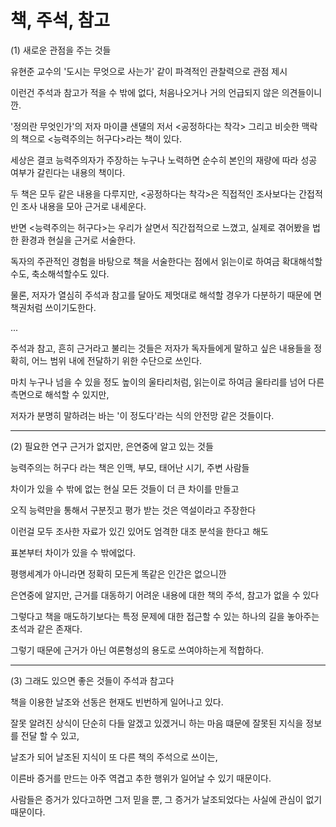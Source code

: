 # 책, 주석, 참고

(1) 새로운 관점을 주는 것들

유현준 교수의 '도시는 무엇으로 사는가' 같이 파격적인 관찰력으로 관점 제시

이런건 주석과 참고가 적을 수 밖에 없다, 처음나오거나 거의 언급되지 않은 의견들이니깐.

'정의란 무엇인가'의 저자 마이클 샌댈의 저서 <공정하다는 착각> 그리고 비슷한 맥락의 책으로 <능력주의는 허구다>라는 책이 있다.

세상은 결코 능력주의자가 주장하는 누구나 노력하면 순수히 본인의 재량에 따라 성공 여부가 갈린다는 내용의 책이다.

두 책은 모두 같은 내용을 다루지만, <공정하다는 착각>은 직접적인 조사보다는 간접적인 조사 내용을 모아 근거로 내세운다.

반면 <능력주의는 허구다>는 우리가 살면서 직간접적으로 느꼈고, 실제로 겪어봤을 법한 환경과 현실을 근거로 서술한다.

독자의 주관적인 경험을 바탕으로 책을 서술한다는 점에서 읽는이로 하여금 확대해석할수도, 축소해석할수도 있다.

물론, 저자가 열심히 주석과 참고를 달아도 제멋대로 해석할 경우가 다분하기 때문에 면책권처럼 쓰이기도한다. 

...

주석과 참고, 흔히 근거라고 불리는 것들은 저자가 독자들에게 말하고 싶은 내용들을 정확히, 어느 범위 내에 전달하기 위한 수단으로 쓰인다.

마치 누구나 넘을 수 있을 정도 높이의 울타리처럼, 읽는이로 하여금 울타리를 넘어 다른 측면으로 해석할 수 있지만,

저자가 분명히 말하려는 바는 '이 정도다'라는 식의 안전망 같은 것들이다.

---

(2) 필요한 연구 근거가 없지만, 은연중에 알고 있는 것들

능력주의는 허구다 라는 책은 인맥, 부모, 태어난 시기, 주변 사람들

차이가 있을 수 밖에 없는 현실 모든 것들이 더 큰 차이를 만들고

오직 능력만을 통해서 구분짓고 평가 받는 것은 역설이라고 주장한다

이런걸 모두 조사한 자료가 있긴 있어도 엄격한 대조 분석을 한다고 해도

표본부터 차이가 있을 수 밖에없다.

평행세계가 아니라면 정확히 모든게 똑같은 인간은 없으니깐

은연중에 알지만, 근거를 대동하기 어려운 내용에 대한 책의 주석, 참고가 없을 수 있다

그렇다고 책을 매도하기보다는 특정 문제에 대한 접근할 수 있는 하나의 길을 놓아주는 초석과 같은 존재다.

그렇기 때문에 근거가 아닌 여론형성의 용도로 쓰여야하는게 적합하다.

---

(3) 그래도 있으면 좋은 것들이 주석과 참고다

책을 이용한 날조와 선동은 현재도 빈번하게 일어나고 있다.

잘못 알려진 상식이 단순히 다들 알겠고 있겠거니 하는 마음 떄문에 잘못된 지식을 정보를 전달 할 수 있고,

날조가 되어 날조된 지식이 또 다른 책의 주석으로 쓰이는,

이른바 증거를 만드는 아주 역겹고 추한 행위가 일어날 수 있기 때문이다.

사람들은 증거가 있다고하면 그저 믿을 뿐, 그 증거가 날조되었다는 사실에 관심이 없기 때문이다.